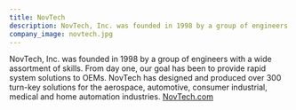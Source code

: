 ```yaml
---
title: NovTech
description: NovTech, Inc. was founded in 1998 by a group of engineers with a wide assortment of skills. From day one, our goal has been to provide rapid system solutions to OEMs. NovTech has designed and produced over 300 turn-key solutions for the aerospace, automotive, consumer industrial, medical and home automation industries.
company_image: novtech.jpg
---
```

NovTech, Inc. was founded in 1998 by a group of engineers with a wide assortment of skills. From day one, our goal has been to provide rapid system solutions to OEMs. NovTech has designed and produced over 300 turn-key solutions for the aerospace, automotive, consumer industrial, medical and home automation industries. [NovTech.com](http://www.novtech.com/)
